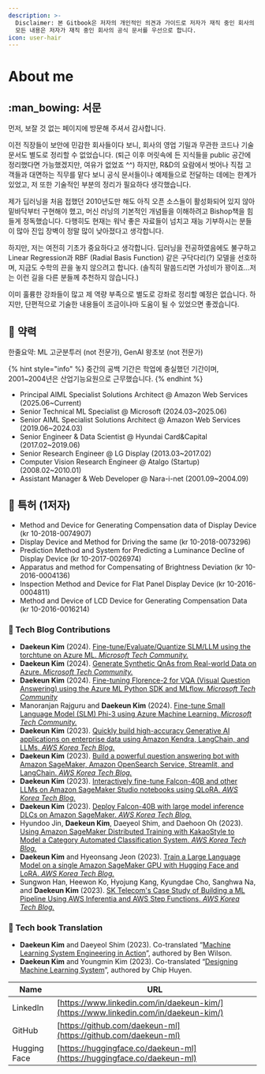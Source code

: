 ```yaml
---
description: >-
  Disclaimer: 본 Gitbook은 저자의 개인적인 의견과 가이드로 저자가 재직 중인 회사의 공식 문서와 입장을 대변하는 것이 아니며,
  모든 내용은 저자가 재직 중인 회사의 공식 문서를 우선으로 합니다.
icon: user-hair
---
```


# About me

## :man\_bowing: 서문

먼저, 보잘 것 없는 페이지에 방문해 주셔서 감사합니다.

이전 직장들이 보안에 민감한 회사들이다 보니, 회사의 영업 기밀과 무관한 코드나 기술 문서도 별도로 정리할 수 없었습니다. (퇴근 이후 머릿속에 든 지식들을 public 공간에 정리했다면 가능했겠지만, 여유가 없었죠 ^^) 하지만, R\&D의 요람에서 벗어나 직접 고객들과 대면하는 직무를 맡다 보니 공식 문서들이나 예제들으로 전달하는 데에는 한계가 있었고, 저 또한 기술적인 부분의 정리가 필요하다 생각했습니다.

제가 딥러닝을 처음 접했던 2010년도만 해도 아직 오픈 소스들이 활성화되어 있지 않아 밑바닥부터 구현해야 했고, 머신 러닝의 기본적인 개념들을 이해하려고 Bishop책을 힘들게 정독했습니다. 다행히도 현재는 워낙 좋은 자료들이 넘치고 재능 기부하시는 분들이 많아 진입 장벽이 정말 많이 낮아졌다고 생각합니다.

하지만, 저는 여전히 기초가 중요하다고 생각합니다. 딥러닝을 전공하였음에도 불구하고 Linear Regression과 RBF (Radial Basis Function) 같은 구닥다리(?) 모델을 선호하며, 지금도 수학의 끈을 놓지 않으려고 합니다. (솔직히 말씀드리면 가성비가 꽝이죠...저는 이런 길을 다른 분들께 추천하지 않습니다.)

이미 훌륭한 강좌들이 많고 제 역량 부족으로 별도로 강좌로 정리할 예정은 없습니다. 하지만, 단편적으로 기술한 내용들이 조금이나마 도움이 될 수 있었으면 좋겠습니다.

## :feet: 약력

한줄요약: ML 고군분투러 (not 전문가), GenAI 왕초보 (not 전문가)

{% hint style="info" %}
중간의 공백 기간은 학업에 충실했던 기간이며, 2001\~2004년은 산업기능요원으로 근무했습니다.
{% endhint %}

* Principal AIML Specialist Solutions Architect @ Amazon Web Services (2025.06\~Current)
* Senior Technical ML Specialist @ Microsoft (2024.03\~2025.06)
* Senior AIML Specialist Solutions Architect @ Amazon Web Services (2019.06\~2024.03)
* Senior Engineer & Data Scientist @ Hyundai Card\&Capital (2017.02\~2019.06)
* Senior Research Engineer @ LG Display (2013.03\~2017.02)
* Computer Vision Research Engineer @ Atalgo (Startup) (2008.02\~2010.01)
* Assistant Manager & Web Developer @ Nara-i-net (2001.09\~2004.09)

## 📝 특허 (1저자)

* Method and Device for Generating Compensation data of Display Device (kr 10-2018-0074907)
* Display Device and Method for Driving the same (kr 10-2018-0073296)
* Prediction Method and System for Predicting a Luminance Decline of Display Device (kr 10-2017-0026974)
* Apparatus and method for Compensating of Brightness Deviation (kr 10-2016-0004136)
* Inspection Method and Device for Flat Panel Display Device (kr 10-2016-0004811)
* Method and Device of LCD Device for Generating Compensation Data (kr 10-2016-0016214)

### 📝 Tech Blog Contributions

* **Daekeun Kim** (2024). [Fine-tune/Evaluate/Quantize SLM/LLM using the torchtune on Azure ML. _Microsoft Tech Community._](https://techcommunity.microsoft.com/blog/machinelearningblog/fine-tuneevaluatequantize-slmllm-using-the-torchtune-on-azure-ml/4285663)
* **Daekeun Kim** (2024). [Generate Synthetic QnAs from Real-world Data on Azure. _Microsoft Tech Community._](https://techcommunity.microsoft.com/t5/ai-azure-ai-services-blog/generate-synthetic-qnas-from-real-world-data-on-azure/ba-p/4202053)
* **Daekeun Kim** (2024). [Fine-tuning Florence-2 for VQA (Visual Question Answering) using the Azure ML Python SDK and MLflow. _Microsoft Tech Community_](https://techcommunity.microsoft.com/t5/ai-machine-learning-blog/fine-tuning-florence-2-for-vqa-visual-question-answering-using/ba-p/4181123)
* Manoranjan Rajguru and **Daekeun Kim** (2024). [Fine-tune Small Language Model (SLM) Phi-3 using Azure Machine Learning. _Microsoft Tech Community._](https://techcommunity.microsoft.com/t5/ai-machine-learning-blog/finetune-small-language-model-slm-phi-3-using-azure-machine/ba-p/4130399)
* **Daekeun Kim** (2023). [Quickly build high-accuracy Generative AI applications on enterprise data using Amazon Kendra, LangChain, and LLMs. _AWS Korea Tech Blog._](https://aws.amazon.com/ko/blogs/tech/quickly-build-high-accuracy-generative-ai-applications-on-enterprise-data-using-amazon-kendra-langchain-and-large-language-models)
* **Daekeun Kim** (2023). [Build a powerful question answering bot with Amazon SageMaker, Amazon OpenSearch Service, Streamlit, and LangChain. _AWS Korea Tech Blog._](https://aws.amazon.com/ko/blogs/tech/build-a-powerful-question-answering-bot-with-amazon-sagemaker-amazon-opensearch-service-streamlit-and-langchain)
* **Daekeun Kim** (2023). [Interactively fine-tune Falcon-40B and other LLMs on Amazon SageMaker Studio notebooks using QLoRA. _AWS Korea Tech Blog._](https://aws.amazon.com/ko/blogs/tech/interactively-fine-tune-falcon-40b-and-other-llms-on-amazon-sagemaker-studio-notebooks-using-qlora)
* **Daekeun Kim** (2023). [Deploy Falcon-40B with large model inference DLCs on Amazon SageMaker. _AWS Korea Tech Blog._](https://aws.amazon.com/ko/blogs/tech/machine-learning-deploy-falcon-40b-with-large-model-inference-dlcs-on-amazon-sagemaker)
* Hyundoo Jin, **Daekeun Kim**, Daeyeol Shim, and Daehoon Oh (2023). [Using Amazon SageMaker Distributed Training with KakaoStyle to Model a Category Automated Classification System. _AWS Korea Tech Blog._](https://aws.amazon.com/ko/blogs/tech/amazon-sagemaker-distributed-training-for-automated-category-classification)
* **Daekeun Kim** and Hyeonsang Jeon (2023). [Train a Large Language Model on a single Amazon SageMaker GPU with Hugging Face and LoRA. _AWS Korea Tech Blog._](https://aws.amazon.com/ko/blogs/tech/train-a-large-language-model-on-a-single-amazon-sagemaker-gpu-with-hugging-face-and-lora)
* Sungwon Han, Heewon Ko, Hyojung Kang, Kyungdae Cho, Sanghwa Na, and **Daekeun Kim** (2023). [SK Telecom's Case Study of Building a ML Pipeline Using AWS Inferentia and AWS Step Functions. _AWS Korea Tech Blog._](https://aws.amazon.com/ko/blogs/tech/skt-mlops-using-aws-inferentia-stepfunctions/)

### 📕 Tech book Translation

* **Daekeun Kim** and Daeyeol Shim (2023). Co-translated “[Machine Learning System Engineering in Action](https://product.kyobobook.co.kr/detail/S000211556863)”, authored by Ben Wilson.
* **Daekeun Kim** and Youngmin Kim (2023). Co-translated “[Designing Machine Learning System](https://product.kyobobook.co.kr/detail/S000201212403)”, authored by Chip Huyen.

| Name         | URL                                                                                  |
| ------------ | ------------------------------------------------------------------------------------ |
| LinkedIn     | [https://www.linkedin.com/in/daekeun-kim/](https://www.linkedin.com/in/daekeun-kim/) |
| GitHub       | [https://github.com/daekeun-ml](https://github.com/daekeun-ml)                       |
| Hugging Face | [https://huggingface.co/daekeun-ml](https://huggingface.co/daekeun-ml)               |
